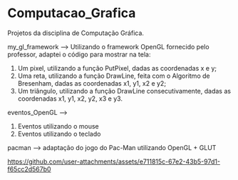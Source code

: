 # Computacao_Grafica
 Projetos da disciplina de Computação Gráfica.

my_gl_framework --> Utilizando o framework OpenGL fornecido pelo professor, adaptei o código para mostrar na tela:
1. Um pixel, utilizando a função PutPixel, dadas as coordenadas x e y;
2. Uma reta, utilizando a função DrawLine, feita com o Algoritmo de Bresenham, dadas as coordenadas x1, y1, x2 e y2;
3. Um triângulo, utilizando a função DrawLine consecutivamente, dadas as coordenadas x1, y1, x2, y2, x3 e y3.

eventos_OpenGL --> 
1. Eventos utilizando o mouse
2. Eventos utilizando o teclado

pacman --> adaptação do jogo do Pac-Man utilizando OpenGL + GLUT

https://github.com/user-attachments/assets/e711815c-67e2-43b5-97d1-f65cc2d567b0

